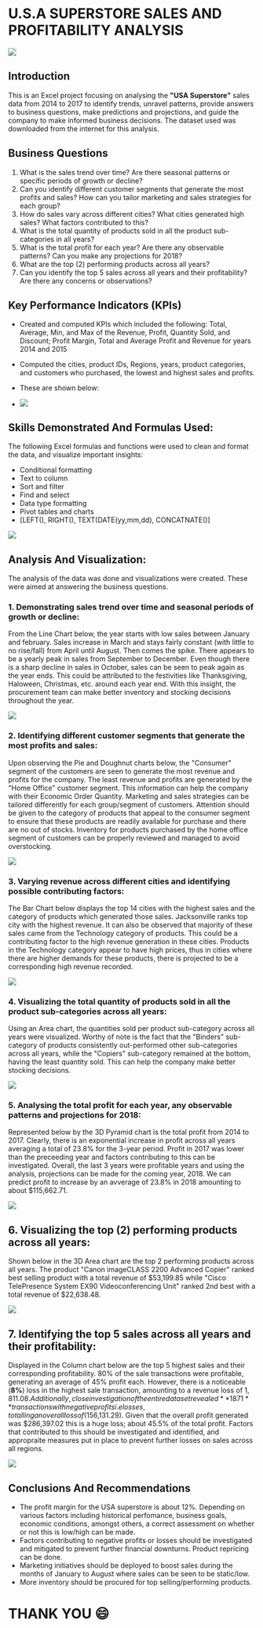 # U.S.A SUPERSTORE SALES AND PROFITABILITY ANALYSIS
![](Superstore-logo.jpg)

## Introduction
This is an Excel project focusing on analysing the **"USA Superstore"** sales data from 2014 to 2017 to identify trends, unravel patterns, provide answers to business questions, make predictions and projections, and guide the company to make informed business decisions. The dataset used was downloaded from the internet for this analysis.

## Business Questions
1. What is the sales trend over time? Are there seasonal patterns or specific periods of growth or decline?
2. Can you identify different customer segments that generate the most profits and sales? How can you tailor marketing and sales strategies for each group?
3. How do sales vary across different cities? What cities generated high sales? What factors contributed to this?
4. What is the total quantity of products sold in all the product sub-categories in all years?
5. What is the total profit for each year? Are there any observable patterns? Can you make any projections for 2018?
6. What are the top (2) performing products across all years?
7. Can you identify the top 5 sales across all years and their profitability? Are there any concerns or observations?

## Key Performance Indicators (KPIs)
- Created and computed KPIs which included the following: Total, Average, Min, and Max of the Revenue, Profit, Quantity Sold, and Discount; Profit Margin, Total and Average Profit and Revenue for years 2014 and 2015
- Computed the cities, product IDs, Regions, years, product categories, and customers who purchased, the lowest and highest sales and profits.
- These are shown below:

- ![](KPIs.png)

## Skills Demonstrated And Formulas Used:
The following Excel formulas and functions were used to clean and format the data, and visualize important insights:
- Conditional formatting
- Text to column
- Sort and filter
- Find and select
- Data type formatting
- Pivot tables and charts
- [LEFT(), RIGHT(), TEXT(DATE(yy,mm,dd), CONCATNATE()]

![](Formulas.png)

## Analysis And Visualization:
The analysis of the data was done and visualizations were created. These were aimed at answering the business questions.

### 1. Demonstrating sales trend over time and seasonal periods of growth or decline:
From the Line Chart below, the year starts with low sales between January and february. Sales increase in March and stays fairly constant (with little to no rise/fall) from April until August. Then comes the spike. There appears to be a yearly peak in sales from September to December. Even though there is a sharp decline in sales in October, sales can be seen to peak again as the year ends. This could be attributed to the festivities like Thanksgiving, Haloween, Christmas, etc. around each year end. With this insight, the procurement team can make better inventory and stocking decisions throughout the year.

![](Total-revenue-year.png)

### 2. Identifying different customer segments that generate the most profits and sales:
Upon observing the Pie and Doughnut charts below, the "Consumer" segment of the customers are seen to generate the most revenue and profits for the company. The least revenue and profits are generated by the "Home Office" customer segment. This information can help the company with their Economic Order Quantity. Marketing and sales strategies can be tailored differently for each group/segment of customers. Attention should be given to the category of products that appeal to the consumer segment to ensure that these products are readily available for purchase and there are no out of stocks. Inventory for products purchased by the home office segment of customers can be properly reviewed and managed to avoid overstocking.

![](Sales-Profit-segment.png)

### 3. Varying revenue across different cities and identifying possible contributing factors:
The Bar Chart below displays the top 14 cities with the highest sales and the category of products which generated those sales. Jacksonville ranks top city with the highest revenue. It can also be observed that majority of these sales came from the Technology category of products. This could be a contributing factor to the high revenue generation in these cities. Products in the Technology category appear to have high prices, thus in cities where there are higher demands for these products, there is projected to be a corresponding high revenue recorded.

![](Cities-highest-sales.png)

### 4. Visualizing the total quantity of products sold in all the product sub-categories across all years:
Using an Area chart, the quantities sold per product sub-category across all years were visualized. Worthy of note is the fact that the "Binders" sub-category of products consistently out-performed other sub-categories across all years, while the "Copiers" sub-category remained at the bottom, having the least quantity sold. This can help the company make better stocking decisions.

![](Quantity-sold-subcategory.png)

### 5. Analysing the total profit for each year, any observable patterns and projections for 2018:
Represented below by the 3D Pyramid chart is the total profit from 2014 to 2017. Clearly, there is an exponential increase in profit across all years averaging a total of 23.8% for the 3-year period. Profit in 2017 was lower than the preceeding year and factors contributing to this can be investigated. Overall, the last 3 years were profitable years and using the analysis, projections can be made for the coming year, 2018. We can predict profit to increase by an avverage of 23.8% in 2018 amounting to about $115,662.71.

![](Total-profit-year.png)

## 6.  Visualizing the top (2) performing products across all years:
Shown below in the 3D Area chart are the top 2 performing products across all years. The product "Canon imageCLASS 2200 Advanced Copier" ranked best selling product with a total revenue of $53,199.85 while "Cisco TelePresence System EX90 Videoconferencing Unit" ranked 2nd best with a total revenue of $22,638.48.

![](Top-2-products.png)

## 7. Identifying the top 5 sales across all years and their profitability:
Displayed in the Column chart below are the top 5 highest sales and their corresponding profitability. 80% of the sale transactions were profitable, generating an average of 45% profit each. However, there is a noticeable (**8%**) loss in the highest sale transaction, amounting to a revenue loss of $1,811.08. Additionally, close investigation of the entire dataset revealed **1871** transactions with negative profits i.e losses, totalling an overall loss of ($156,131.29). Given that the overall profit generated was $286,397.02 this is a huge loss; about 45.5% of the total profit. Factors that contributed to this should be investigated and identified, and appropraite measures put in place to prevent further losses on sales across all regions.

![](Top-Sales-Neg-Profiit.png)

## Conclusions And Recommendations
- The profit margin for the USA superstore is about 12%. Depending on various factors including historical perfomance, business goals, economic conditions, amongst others, a correct assessment on whether or not this is low/high can be made.
- Factors contributing to negative profits or losses should be investigated and mitigated to prevent further financial downturns. Product repricing can be done.
- Marketing initiatives should be deployed to boost sales during the months of January to August where sales can be seen to be static/low.
- More inventory should be procured for top selling/performing products.

# THANK YOU 😄
